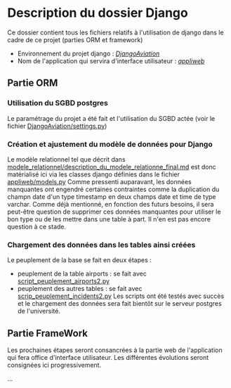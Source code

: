 # Description du dossier Django

Ce dossier contient tous les fichiers relatifs à l'utilisation de django dans le cadre de ce projet (parties ORM et framework)

* Environnement du projet django  : [*DjangoAviation*](#lien-à-mettre)
* Nom de l'application qui servira d'interface utilisateur : [*appliweb*](#lien-à-mettre)

## Partie ORM
 
### Utilisation du SGBD postgres
Le paramétrage du projet a été fait et l'utilisation du SGBD actée (voir le fichier [DjangoAviation/settings.py](#))

### Création et ajustement du modèle de données pour Django
Le modèle relationnel tel que décrit dans  [modele_relationnel/description_du_modele_relationne_final.md](#) est donc matérialisé ici via les classes django définies dans le fichier [appliweb/models.py](#)
Comme pressenti auparavant, les données manquantes ont engendré certaines contraintes comme la duplication du champn date d'un type timestamp en deux champs date et time de type varchar. Comme déjà mentionné, en fonction des futurs besoins, il sera peut-être question de supprimer ces données manquantes pour utiliser le bon type ou de les mettre dans une table à part. Il n'en est pas encore question à ce stade.

### Chargement des données dans les tables ainsi créées 
Le peuplement de la base se fait en deux étapes :
- peuplement de la table airports : se fait avec [script_peuplement_airports2.py](#)
- peuplement des autres tables : se fait avec [scrip_peuplement_incidents2.py](#)
Les scripts ont été testés avec succès et le chargement des données sera fait bientôt sur le serveur postgres de l'université.


## Partie FrameWork 

Les prochaines étapes seront consancrées à la partie web de l'application qui fera office d'interface utilisateur. Les différentes évolutions seront consignées ici progressivement.

...